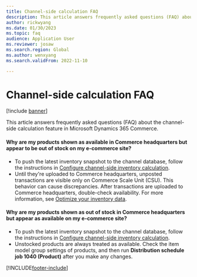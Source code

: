 ```yaml
---
title: Channel-side calculation FAQ
description: This article answers frequently asked questions (FAQ) about the channel-side calculation feature in Microsoft Dynamics 365 Commerce.
author: rickwyang
ms.date: 01/30/2023
ms.topic: faq
audience: Application User
ms.reviewer: josaw
ms.search.region: Global
ms.author: wenxyang
ms.search.validFrom: 2022-11-10

---
```

# Channel-side calculation FAQ

[!include [banner](../includes/banner.md)]

This article answers frequently asked questions (FAQ) about the channel-side calculation feature in Microsoft Dynamics 365 Commerce.

#### Why are my products shown as available in Commerce headquarters but appear to be out of stock on my e-commerce site?

- To push the latest inventory snapshot to the channel database, follow the instructions in [Configure channel-side inventory calculation](channel-side-calculation.md).
- Until they're uploaded to Commerce headquarters, unposted transactions are visible only on Commerce Scale Unit (CSU). This behavior can cause discrepancies. After transactions are uploaded to Commerce headquarters, double-check availability. For more information, see [Optimize your inventory data](optimize-inventory-data.md).

#### Why are my products shown as out of stock in Commerce headquarters but appear as available on my e-commerce site?

- To push the latest inventory snapshot to the channel database, follow the instructions in [Configure channel-side inventory calculation](channel-side-calculation.md).
- Unstocked products are always treated as available. Check the item model group settings of products, and then run **Distribution schedule job 1040 (Product)** after you make any changes.

[!INCLUDE[footer-include](../includes/footer-banner.md)]
